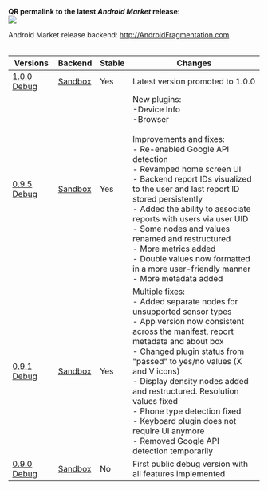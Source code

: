 **QR permalink to the latest _Android Market_ release:**
<br>
<img src='http://android-analyzer.googlecode.com/svn/wiki/analyzer_permalink_qr.png' />

Android Market release backend: <a href='http://AndroidFragmentation.com'>http://AndroidFragmentation.com</a>
<br>
<br>


<table><thead><th> <b>Versions</b> </th><th> <b>Backend</b> </th><th> <b>Stable</b> </th><th> <b>Changes</b> </th></thead><tbody>
<tr><td> <a href='http://code.google.com/p/android-analyzer/downloads/detail?name=andanalyzer-debug-1.0.0.apk&can=2&q='>1.0.0 Debug</a> </td><td> <a href='http://212.95.166.45:8080/af'>Sandbox</a> </td><td> Yes           </td><td> Latest version promoted to 1.0.0 </td></tr>
<tr><td> <a href='http://code.google.com/p/android-analyzer/downloads/detail?name=andanalyzer-debug-0.9.5.apk&can=2&q='>0.9.5 Debug</a> </td><td> <a href='http://212.95.166.45:8080/af'>Sandbox</a> </td><td> Yes           </td><td> New plugins:<br>-Device Info<br>-Browser<br><br>Improvements and fixes:<br>- Re-enabled Google API detection<br>- Revamped home screen UI<br>- Backend report IDs visualized to the user and last report ID stored persistently<br>- Added the ability to associate reports with users via user UID<br>- Some nodes and values renamed and restructured<br>- More metrics added<br>- Double values now formatted in a more user-friendly manner<br>- More metadata added</td></tr>
<tr><td> <a href='http://code.google.com/p/android-analyzer/downloads/detail?name=andanalyzer-debug-0.9.1.apk&can=2&q='>0.9.1 Debug</a> </td><td> <a href='http://212.95.166.45:8080/af'>Sandbox</a> </td><td> Yes           </td><td> Multiple fixes:<br>- Added separate nodes for unsupported sensor types<br>- App version now consistent across the manifest, report metadata and about box<br>- Changed plugin status from "passed" to yes/no values (X and V icons)<br>- Display density nodes added and restructured. Resolution values fixed<br>- Phone type detection fixed<br>- Keyboard plugin does not require UI anymore<br>- Removed Google API detection temporarily </td></tr>
<tr><td> <a href='http://code.google.com/p/android-analyzer/downloads/detail?name=andanalyzer-debug-0.9.0.apk&can=2&q='>0.9.0 Debug</a> </td><td> <a href='http://212.95.166.45:8080/af'>Sandbox</a> </td><td> No            </td><td> First public debug version with all features implemented</td></tr>